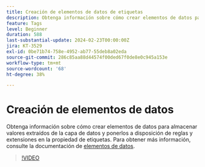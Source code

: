 ```yaml
---
title: Creación de elementos de datos de etiquetas
description: Obtenga información sobre cómo crear elementos de datos para almacenar valores extraídos de la capa de datos y ponerlos a disposición de reglas y extensiones en la propiedad de etiquetas.
feature: Tags
level: Beginner
duration: 588
last-substantial-update: 2024-02-23T00:00:00Z
jira: KT-3529
exl-id: 0be71b74-758e-4952-ab77-55deb8a02eda
source-git-commit: 286c85aa88d44574f00ded67f0de8e0c945a153e
workflow-type: tm+mt
source-wordcount: '68'
ht-degree: 38%

---
```


# Creación de elementos de datos

Obtenga información sobre cómo crear elementos de datos para almacenar valores extraídos de la capa de datos y ponerlos a disposición de reglas y extensiones en la propiedad de etiquetas. Para obtener más información, consulte la documentación de [elementos de datos](https://experienceleague.adobe.com/docs/experience-platform/tags/ui/data-elements.html?lang=es).

>[!VIDEO](https://video.tv.adobe.com/v/3430474/?learn=on&enablevpops&captions=spa)
